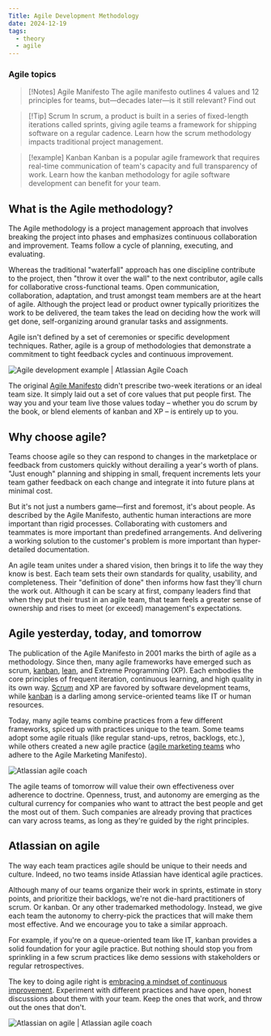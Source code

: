 ```yaml
---
Title: Agile Development Methodology
date: 2024-12-19
tags:
  - theory
  - agile
---
```


### Agile topics

>[!Notes] Agile Manifesto
> The agile manifesto outlines 4 values and 12 principles for teams, but—decades later—is it still relevant? Find out

>[!Tip] Scrum
>In scrum, a product is built in a series of fixed-length iterations called sprints, giving agile teams a framework for shipping software on a regular cadence. Learn how the scrum methodology impacts traditional project management.

>[!example] Kanban
> Kanban is a popular agile framework that requires real-time communication of team's capacity and full transparency of work. Learn how the kanban methodology for agile software development can benefit for your team.

## What is the Agile methodology?

The Agile methodology is a project management approach that involves breaking the project into phases and emphasizes continuous collaboration and improvement. Teams follow a cycle of planning, executing, and evaluating.

Whereas the traditional "waterfall" approach has one discipline contribute to the project, then "throw it over the wall" to the next contributor, agile calls for collaborative cross-functional teams. Open communication, collaboration, adaptation, and trust amongst team members are at the heart of agile. Although the project lead or product owner typically prioritizes the work to be delivered, the team takes the lead on deciding how the work will get done, self-organizing around granular tasks and assignments.

Agile isn't defined by a set of ceremonies or specific development techniques. Rather, agile is a group of methodologies that demonstrate a commitment to tight feedback cycles and continuous improvement.

![Agile development example | Atlassian Agile Coach](https://wac-cdn.atlassian.com/dam/jcr:5e0e5b6f-9329-4c20-a711-6eef96956d88/nursery-teams%20(1).svg?cdnVersion=2472)

The original [Agile Manifesto](http://agilemanifesto.org/) didn't prescribe two-week iterations or an ideal team size. It simply laid out a set of core values that put people first. The way you and your team live those values today – whether you do scrum by the book, or blend elements of kanban and XP – is entirely up to you.

## Why choose agile?

Teams choose agile so they can respond to changes in the marketplace or feedback from customers quickly without derailing a year's worth of plans. "Just enough" planning and shipping in small, frequent increments lets your team gather feedback on each change and integrate it into future plans at minimal cost.

But it's not just a numbers game—first and foremost, it's about people. As described by the Agile Manifesto, authentic human interactions are more important than rigid processes. Collaborating with customers and teammates is more important than predefined arrangements. And delivering a working solution to the customer's problem is more important than hyper-detailed documentation.

An agile team unites under a shared vision, then brings it to life the way they know is best. Each team sets their own standards for quality, usability, and completeness. Their "definition of done" then informs how fast they'll churn the work out. Although it can be scary at first, company leaders find that when they put their trust in an agile team, that team feels a greater sense of ownership and rises to meet (or exceed) management's expectations.

## Agile yesterday, today, and tomorrow

The publication of the Agile Manifesto in 2001 marks the birth of agile as a methodology. Since then, many agile frameworks have emerged such as scrum, [kanban](https://www.atlassian.com/agile/kanban), [lean](https://www.atlassian.com/agile/agile-at-scale/lean-portfolio-management), and Extreme Programming (XP). Each embodies the core principles of frequent iteration, continuous learning, and high quality in its own way. [Scrum](https://www.atlassian.com/agile/scrum) and XP are favored by software development teams, while [kanban](https://www.atlassian.com/agile/kanban) is a darling among service-oriented teams like IT or human resources.

Today, many agile teams combine practices from a few different frameworks, spiced up with practices unique to the team. Some teams adopt some agile rituals (like regular stand-ups, retros, backlogs, etc.), while others created a new agile practice ([agile marketing teams](https://www.atlassian.com/agile/agile-marketing/what-is-agile-marketing) who adhere to the Agile Marketing Manifesto).

![Atlassian agile coach](https://wac-cdn.atlassian.com/dam/jcr:8631b273-6575-4586-9a9a-f5eb84d4b46f/illustrations-spot-Code%20Release%202.svg?cdnVersion=2472)

The agile teams of tomorrow will value their own effectiveness over adherence to doctrine. Openness, trust, and autonomy are emerging as the cultural currency for companies who want to attract the best people and get the most out of them. Such companies are already proving that practices can vary across teams, as long as they're guided by the right principles.

## Atlassian on agile

The way each team practices agile should be unique to their needs and culture. Indeed, no two teams inside Atlassian have identical agile practices.

Although many of our teams organize their work in sprints, estimate in story points, and prioritize their backlogs, we're not die-hard practitioners of scrum. Or kanban. Or any other trademarked methodology. Instead, we give each team the autonomy to cherry-pick the practices that will make them most effective. And we encourage you to take a similar approach.

For example, if you're on a queue-oriented team like IT, kanban provides a solid foundation for your agile practice. But nothing should stop you from sprinkling in a few scrum practices like demo sessions with stakeholders or regular retrospectives.

The key to doing agile right is [embracing a mindset of continuous improvement](https://www.atlassian.com/blog/agile/how-to-stay-agile-and-keep-improving). Experiment with different practices and have open, honest discussions about them with your team. Keep the ones that work, and throw out the ones that don't.

![Atlassian on agile | Atlassian agile coach](https://wac-cdn.atlassian.com/dam/jcr:358e6b8e-5eec-428f-8d2f-c9aedb962263/illustrations-spot-hero-Status%20Page%20Light-1115x898@2x.png?cdnVersion=2472)